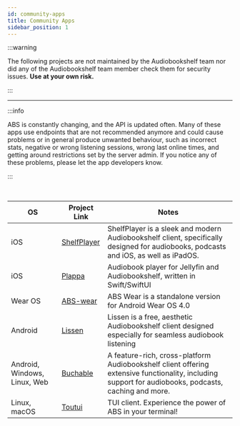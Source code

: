 ```yaml
---
id: community-apps
title: Community Apps
sidebar_position: 1
---
```


:::warning

The following projects are not maintained by the Audiobookshelf team nor did any of the Audiobookshelf team member check them for security issues. **Use at your own risk.**

:::

---

:::info

ABS is constantly changing, and the API is updated often. Many of these apps use endpoints that are not recommended anymore and could cause problems or in general produce unwanted behaviour, such as incorrect stats, negative or wrong listening sessions, wrong last online times, and getting around restrictions set by the server admin. If you notice any of these problems, please let the app developers know.

:::

<br />

| OS                           | Project Link                                            | Notes                                                                                                                                                |
| ---------------------------- | ------------------------------------------------------- | ---------------------------------------------------------------------------------------------------------------------------------------------------- |
| iOS                          | [ShelfPlayer](https://github.com/rasmuslos/ShelfPlayer) | ShelfPlayer is a sleek and modern Audiobookshelf client, specifically designed for audiobooks, podcasts and iOS, as well as iPadOS.                  |
| iOS                          | [Plappa](https://plappa.me/)                            | Audiobook player for Jellyfin and Audiobookshelf, written in Swift/SwiftUI                                                                           |
| Wear OS                      | [ABS-wear](https://github.com/RasmusKoit/abs_wear)      | ABS Wear is a standalone version for Android Wear OS 4.0                                                                                             |
| Android                      | [Lissen](https://github.com/GrakovNe/lissen-android)    | Lissen is a free, aesthetic Audiobookshelf client designed especially for seamless audiobook listening                                               |
| Android, Windows, Linux, Web | [Buchable](https://github.com/Vito0912/abs_flutter)     | A feature-rich, cross-platform Audiobookshelf client offering extensive functionality, including support for audiobooks, podcasts, caching and more. |
| Linux, macOS                 | [Toutui](https://github.com/AlbanDAVID/Toutui)          | TUI client. Experience the power of ABS in your terminal!                                                                                            |
